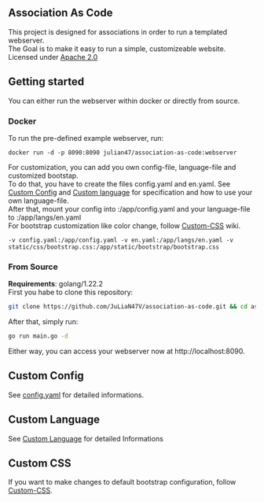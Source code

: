 ## Association As Code
This project is designed for associations in order to run a templated webserver.  
The Goal is to make it easy to run a simple, customizeable website.  
Licensed under [Apache 2.0](https://github.com/JuLiaN47V/association-as-code/blob/main/LICENSE.md)

## Getting started
You can either run the webserver within docker or directly from source.

### Docker

To run the pre-defined example webserver, run:
``` docker
docker run -d -p 8090:8090 julian47/association-as-code:webserver
```

For customization, you can add you own config-file, language-file and customized bootstap.  
To do that, you have to create the files config.yaml and en.yaml. See [Custom Config](https://github.com/JuLiaN47V/association-as-code/wiki/config.yaml) and [Custom language](#custom-language) for specification and how to use your own language-file.  
After that, mount your config into :/app/config.yaml and your language-file to :/app/langs/en.yaml  
For bootstrap customization like color change, follow [Custom-CSS](https://github.com/JuLiaN47V/association-as-code/wiki/Custom-CSS) wiki.

``` docker
-v config.yaml:/app/config.yaml -v en.yaml:/app/langs/en.yaml -v static/css/bootstrap.css:/app/static/bootstrap/bootstrap.css
```

### From Source
**Requirements**: golang/1.22.2  
First you habe to clone this repository:
``` bash
git clone https://github.com/JuLiaN47V/association-as-code.git && cd association-as-code
```
After that, simply run:
``` bash
go run main.go -d
```

Either way, you can access your webserver now at http://localhost:8090.

## Custom Config
See [config.yaml](https://github.com/JuLiaN47V/association-as-code/wiki/config.yaml) for detailed informations.
## Custom Language
See [Custom Language](https://github.com/JuLiaN47V/association-as-code/wiki/Custom-Language) for detailed Informations
## Custom CSS
If you want to make changes to default bootstrap configuration, follow [Custom-CSS](https://github.com/JuLiaN47V/association-as-code/wiki/Custom-CSS).
